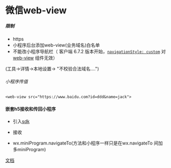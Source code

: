 # 微信web-view

##### 限制

- https
- 小程序后台添加web-view(业务域名)白名单
- 不能改小程序导航栏（ 客户端 6.7.2 版本开始，[`navigationStyle: custom`](https://developers.weixin.qq.com/miniprogram/dev/reference/configuration/app.html) 对 [web-view](https://developers.weixin.qq.com/miniprogram/dev/component/web-view.html) 组件无效）

(工具->详情->本地设置-> "不校验合法域名....")





###### 小程序传值

```
<web-view src="https://www.baidu.com?id=ddd&name=jack">
```



#### 嵌套h5接收和传回小程序

- 引入[sdk]('https://res.wx.qq.com/open/js/jweixin-1.3.2.js')

- 接收
- wx.miniProgram.navigateTo(方法和小程序一样只是在wx.navigateTo 间加多miniProgram)



[文档]('https://developers.weixin.qq.com/miniprogram/dev/component/web-view.html')